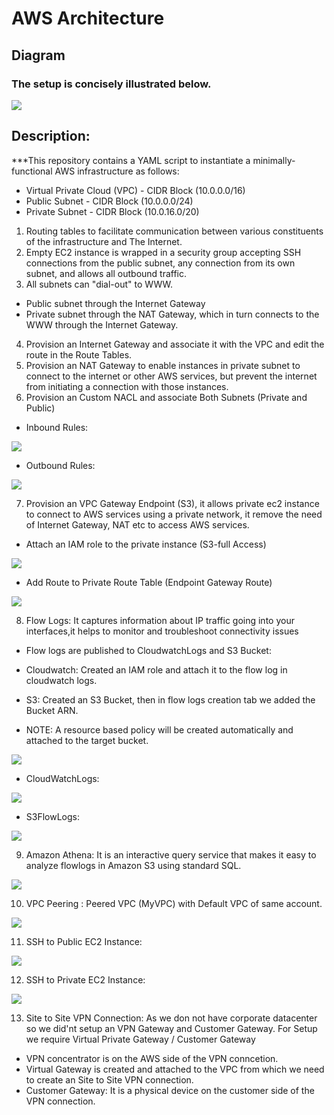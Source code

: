 # AWS Architecture #

## Diagram ##
### The setup is concisely illustrated below. ###
![](Images/AWSArchitecture-1.png)


## Description: ##
***This repository contains a YAML script to instantiate a minimally-functional AWS infrastructure as follows:
- Virtual Private Cloud (VPC) - CIDR Block (10.0.0.0/16)
 - Public Subnet - CIDR Block (10.0.0.0/24)
 - Private Subnet - CIDR Block (10.0.16.0/20)

1. Routing tables to facilitate communication between various constituents of the infrastructure and The Internet.
2. Empty EC2 instance is wrapped in a security group accepting SSH connections from the public subnet, any connection from its own subnet, and allows all outbound traffic.
3. All subnets can "dial-out" to WWW.
 - Public subnet through the Internet Gateway
 - Private subnet through the NAT Gateway, which in turn connects to the WWW through the Internet Gateway.
4. Provision an Internet Gateway and associate it with the VPC and edit the route in the Route Tables.
5. Provision an NAT Gateway to enable instances in private subnet to connect to the internet or other AWS services, but prevent the internet from initiating a connection with those instances.
6. Provision an Custom NACL and associate Both Subnets (Private and Public)
 - Inbound Rules:

![](Images/NACLInbound.png)


 - Outbound Rules:

![](Images/NACLOutbound.png)
 
7. Provision an VPC Gateway Endpoint (S3), it allows private ec2 instance to connect to AWS services using a private network, it remove the need of Internet Gateway, NAT etc to access AWS services.
 - Attach an IAM role to the private instance (S3-full Access)

 ![](Images/IAMRole.png)
 
 - Add Route to Private Route Table (Endpoint Gateway Route)
 
 ![](Images/PrivateRTS3.png)


8. Flow Logs: It captures information about IP traffic going into your interfaces,it helps to monitor and troubleshoot connectivity issues
 
 - Flow logs are published to CloudwatchLogs and S3 Bucket:
  - Cloudwatch: Created an IAM role and attach it to the flow log in cloudwatch logs.
  - S3: Created an S3 Bucket, then in flow logs creation tab we added the Bucket ARN.
  
  - NOTE:
    A resource based policy will be created automatically and attached to the target bucket.

![](Images/FlowLogs.png)

  - CloudWatchLogs:
  
![](Images/CloudWatchLogs.png)  

  - S3FlowLogs:
  
![](Images/S3FlowLogs.png)

9. Amazon Athena: It is an interactive query service that makes it easy to analyze flowlogs in Amazon S3 using standard SQL. 

![](Images/Athena.png)

10. VPC Peering : Peered VPC (MyVPC) with Default VPC of same account.

![](Images/PeeringConnection.png)

11. SSH to Public EC2 Instance:

![](Images/PublicEC2SSH.png)

12. SSH to Private EC2 Instance:

![](Images/PrivateEC2SSH.png)


13. Site to Site VPN Connection: As we don not have corporate datacenter so we did'nt setup an VPN Gateway and Customer Gateway.
For Setup we require Virtual Private Gateway / Customer Gateway
  - VPN concentrator is on the AWS side of the VPN conncetion.
  - Virtual Gateway is created and attached to the VPC from which we need to create an Site to Site VPN connection.
 - Customer Gateway: It is a physical device on the customer side of the VPN connection.
 
 
 
